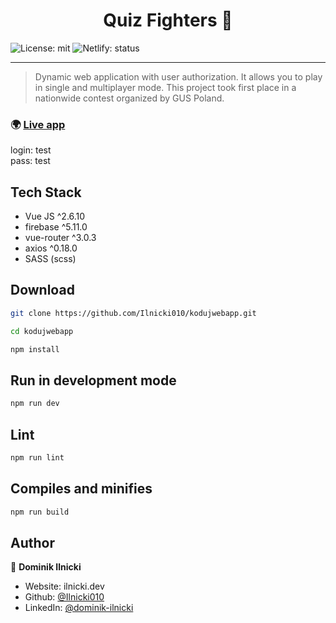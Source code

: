 <h1 align="center">Quiz Fighters 🥊</h1>
<span>
<img alt="License: mit" src="https://img.shields.io/badge/License-mit-yellow.svg" />
<img alt="Netlify: status" src="https://img.shields.io/netlify/ec44536c-d553-40bc-85c2-0831f3198d74" />
</span>

---

> Dynamic web application with user authorization. It allows you to play in single and multiplayer mode. 
> This project took first place in a nationwide contest organized by GUS Poland.

### 🌍 [Live app](https://stoic-aryabhata-79d354.netlify.com) 
login: test <br/> pass: test

## Tech Stack
* Vue JS ^2.6.10
* firebase ^5.11.0
* vue-router ^3.0.3
* axios ^0.18.0
* SASS (scss)


## Download

```sh
git clone https://github.com/Ilnicki010/kodujwebapp.git
```
```sh
cd kodujwebapp
```
```sh
npm install
```

## Run in development mode
```sh
npm run dev
```

## Lint
```sh
npm run lint
```

## Compiles and minifies
```sh
npm run build
```


## Author

👤 **Dominik Ilnicki**

* Website: ilnicki.dev
* Github: [@Ilnicki010](https://github.com/Ilnicki010)
* LinkedIn: [@dominik-ilnicki](https://linkedin.com/in/dominik-ilnicki)
